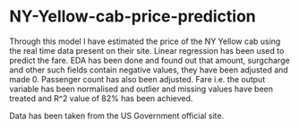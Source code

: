 # NY-Yellow-cab-price-prediction

Through this model I have estimated the price of the NY Yellow cab using the real time data present on their site. Linear regression has been used to predict the fare.
EDA has been done and found out that amount, surgcharge and other such fields contain negative values, they have been adjusted and made 0. Passenger count has also been adjusted. 
Fare i.e. the output variable has been normalised and outlier and missing values have been treated and R^2 value of 82% has been achieved.

Data has been taken from the US Government official site.
